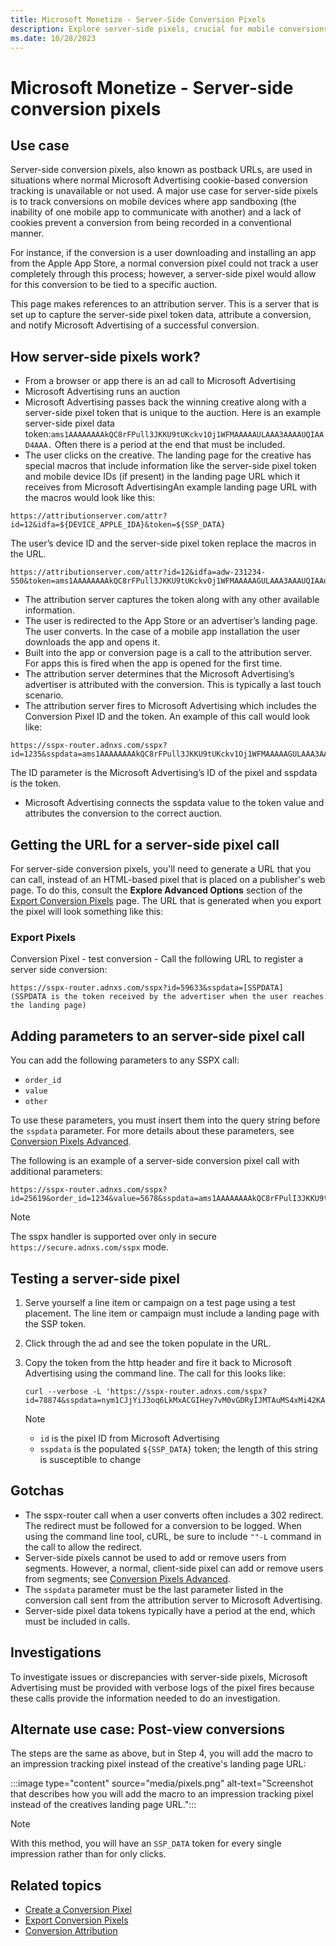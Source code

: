```yaml
---
title: Microsoft Monetize - Server-Side Conversion Pixels
description: Explore server-side pixels, crucial for mobile conversions and overcoming app sandboxing. Reference an attribution server for data capture and conversion.
ms.date: 10/28/2023
---
```


# Microsoft Monetize - Server-side conversion pixels

## Use case

Server-side conversion pixels, also known as postback URLs, are used in situations where normal Microsoft Advertising cookie-based conversion tracking is unavailable or not used. A major use case for server-side pixels is to track conversions on mobile devices where app sandboxing (the inability of one mobile app to communicate with another) and a lack of cookies prevent a conversion from being recorded in a conventional manner.

For instance, if the conversion is a user downloading and installing an app from the Apple App Store, a normal conversion pixel could not track a user completely through this process; however, a server-side pixel would allow for this conversion to be tied to a specific auction.

This page makes references to an attribution server. This is a server that is set up to capture the server-side pixel token data, attribute a conversion, and notify Microsoft Advertising of a successful conversion.

## How server-side pixels work?

<!--:::image type="content" source="media/ssp-kb-article-graphic_revised.png" alt-text="Diagram that describes how server side conversion pixels work.":::-->

- From a browser or app there is an ad call to Microsoft Advertising
- Microsoft Advertising runs an auction
- Microsoft Advertising passes back the winning creative along with a server-side pixel token that is unique to the auction. Here is an example server-side pixel data token:```ams1AAAAAAAAkQC8rFPull3JKKU9tUKckv1Oj1WFMAAAAAULAAA3AAAAUQIAAD4AAA.``` Often there is a period at the end that must be included.
- The user clicks on the creative. The landing page for the creative has special macros that include information like the server-side pixel token and mobile device IDs (if present) in the landing page URL which it receives from Microsoft AdvertisingAn example landing page URL with the macros would look like this:

```
https://attributionserver.com/attr?id=12&idfa=${DEVICE_APPLE_IDA}&token=${SSP_DATA}
```

The user’s device ID and the server-side pixel token replace the macros in the URL.

```
https://attributionserver.com/attr?id=12&idfa=adw-231234-550&token=ams1AAAAAAAAkQC8rFPull3JKKU9tUKckvOj1WFMAAAAAGULAAA3AAAUQIAAd$AAA
```

- The attribution server captures the token along with any other available information.
- The user is redirected to the App Store or an advertiser’s landing page. The user converts. In the case of a mobile app installation the user downloads the app and opens it.
- Built into the app or conversion page is a call to the attribution server. For apps this is fired when the app is opened for the first time.
- The attribution server determines that the Microsoft Advertising’s advertiser is attributed with the conversion. This is typically a last touch scenario.
- The attribution server fires to Microsoft Advertising which includes the Conversion Pixel ID and the token. An example of this call would look like:

```
https://sspx-router.adnxs.com/sspx?id=1235&sspdata=ams1AAAAAAAAkQC8rFPull3JKKU9tUKckv1Oj1WFMAAAAAGULAAA3AAAAUQIAAD4AAA
```

 The ID parameter is the Microsoft Advertising’s ID of the pixel and sspdata is the token.

- Microsoft Advertising connects the sspdata value to the token value and attributes the conversion to the correct auction.

## Getting the URL for a server-side pixel call

For server-side conversion pixels, you'll need to generate a URL that you can call, instead of an HTML-based pixel that is placed on a publisher's web page. To do this, consult the **Explore Advanced Options** section of the [Export Conversion Pixels](export-conversion-pixels.md) page. The URL that is generated when you export the pixel will look something like this:

### Export Pixels

Conversion Pixel - test conversion  - Call the following URL to register a server side conversion:

```
https://sspx-router.adnxs.com/sspx?id=59633&sspdata=[SSPDATA] 
(SSPDATA is the token received by the advertiser when the user reaches the landing page)
```

<!-- :::image type="content" source="media/serverside-conversion-revised.png" alt-text="Screenshot that shows how to generate tracking URL for server-side conversion pixels and not HTML on publishers page.":::-->

## Adding parameters to an server-side pixel call

You can add the following parameters to any SSPX call:

- `order_id`
- `value`
- `other`

To use these parameters, you must insert them into the query string before the `sspdata` parameter. For more details about these parameters, see [Conversion Pixels Advanced](conversion-pixels-advanced.md).

The following is an example of a server-side conversion pixel call with additional parameters:

```
https://sspx-router.adnxs.com/sspx?id=25619&order_id=1234&value=5678&sspdata=ams1AAAAAAAAkQC8rFPulI3JKKU9tUKckv1Oj1WFMAAAAAGULAAA3AAAAUQIAAD4AAA 
```

> [!NOTE]
> The sspx handler is supported over only in secure `https://secure.adnxs.com/sspx` mode.

## Testing a server-side pixel

1. Serve yourself a line item or campaign on a test page using a test placement. The line item or campaign must include a landing page with the SSP token.

1. Click through the ad and see the token populate in the URL.

1. Copy the token from the http header and fire it back to Microsoft Advertising using the command line. The call for this looks like:

    ```
    curl --verbose -L 'https://sspx-router.adnxs.com/sspx?id=78874&sspdata=nym1CJjYiJ3oq6LkMxACGIHey7vM0vGDRyIJMTAuMS4xMi42KAE.' 
    ```

   > [!NOTE]
   > - `id` is the pixel ID from Microsoft Advertising
   > - `sspdata` is the populated `${SSP_DATA}` token; the length of this string is susceptible to change

## Gotchas

- The sspx-router call when a user converts often includes a 302 redirect. The redirect must be followed for a conversion to be logged. When using the command line tool, cURL, be sure to include `""-L` command in the call to allow the redirect.
- Server-side pixels cannot be used to add or remove users from segments. However, a normal, client-side pixel can add or remove users from segments; see [Conversion Pixels Advanced](conversion-pixels-advanced.md).
- The `sspdata` parameter must be the last parameter listed in the conversion call sent from the attribution server to  Microsoft Advertising.
- Server-side pixel data tokens typically have a period at the end, which must be included in calls.

## Investigations

To investigate issues or discrepancies with server-side pixels, Microsoft Advertising must be provided with verbose logs of the pixel fires because these calls provide the information needed to do an investigation.

## Alternate use case: Post-view conversions

The steps are the same as above, but in Step 4, you will add the macro to an impression tracking pixel instead of the creative's landing page URL:

:::image type="content" source="media/pixels.png" alt-text="Screenshot that describes how you will add the macro to an impression tracking pixel instead of the creatives landing page URL.":::

> [!NOTE]
> With this method, you will have an `SSP_DATA` token for every single impression rather than for only clicks.

## Related topics

- [Create a Conversion Pixel](create-a-conversion-pixel.md)
- [Export Conversion Pixels](export-conversion-pixels.md)
- [Conversion Attribution](conversion-attribution.md)
